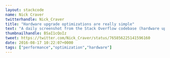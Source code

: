 ```yaml
---
layout: stackcode
name: Nick Craver
twitterhandle: Nick_Craver
title: "Hardware upgrade optimizations are really simple"
text: "A daily screenshot from the Stack Overflow codebase (hardware upgrade optimizations are really simple). "
thumbnailhandle: BSaI1cQoIz
tweet: https://twitter.com/Nick_Craver/status/765856225141596160
date: 2016-08-17 10:22:07+0000
tags: ["performance","optimization","hardware"]
---
```

